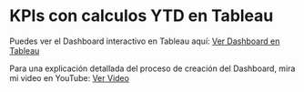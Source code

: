 

# KPIs con calculos YTD en Tableau

Puedes ver el Dashboard interactivo en Tableau aquí:
<a href="https://public.tableau.com/views/AdidasSalesbyChanelYTD/SalesbyChanel?:language=en-US&:sid=&:display_count=n&:origin=viz_share_link" target="_blank"> Ver Dashboard en Tableau </a>

Para una explicación detallada del proceso de creación del Dashboard, mira mi video en YouTube:
<a href=" https://youtu.be/yiGxI1X9pVo" target="_blank"> Ver Video </a>

